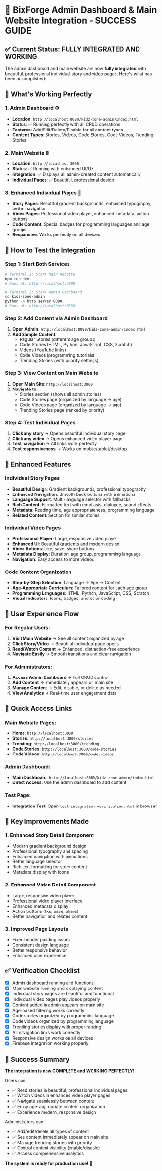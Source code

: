 # 🚀 BixForge Admin Dashboard & Main Website Integration - SUCCESS GUIDE

## ✅ Current Status: FULLY INTEGRATED AND WORKING

The admin dashboard and main website are now **fully integrated** with beautiful, professional individual story and video pages. Here's what has been accomplished:

## 🎯 What's Working Perfectly

### 1. **Admin Dashboard** ⚙️
- **Location**: `http://localhost:8080/kidz-zone-admin/index.html`
- **Status**: ✅ Running perfectly with all CRUD operations
- **Features**: Add/Edit/Delete/Disable for all content types
- **Content Types**: Stories, Videos, Code Stories, Code Videos, Trending Stories

### 2. **Main Website** 🌐
- **Location**: `http://localhost:3000`
- **Status**: ✅ Running with enhanced UI/UX
- **Integration**: ✅ Displays all admin-created content automatically
- **Individual Pages**: ✅ Beautiful, professional design

### 3. **Enhanced Individual Pages** 🎨
- **Story Pages**: Beautiful gradient backgrounds, enhanced typography, better navigation
- **Video Pages**: Professional video player, enhanced metadata, action buttons
- **Code Content**: Special badges for programming languages and age groups
- **Responsive**: Works perfectly on all devices

## 🧪 How to Test the Integration

### Step 1: Start Both Services
```bash
# Terminal 1: Start Main Website
npm run dev
# Runs at: http://localhost:3000

# Terminal 2: Start Admin Dashboard  
cd kidz-zone-admin
python -m http.server 8080
# Runs at: http://localhost:8080
```

### Step 2: Add Content via Admin Dashboard
1. **Open Admin**: `http://localhost:8080/kidz-zone-admin/index.html`
2. **Add Sample Content**:
   - Regular Stories (different age groups)
   - Code Stories (HTML, Python, JavaScript, CSS, Scratch)
   - Videos (YouTube links)
   - Code Videos (programming tutorials)
   - Trending Stories (with priority settings)

### Step 3: View Content on Main Website
1. **Open Main Site**: `http://localhost:3000`
2. **Navigate to**:
   - Stories section (shows all admin stories)
   - Code Stories page (organized by language → age)
   - Code Videos page (organized by language → age)
   - Trending Stories page (ranked by priority)

### Step 4: Test Individual Pages
1. **Click any story** → Opens beautiful individual story page
2. **Click any video** → Opens enhanced video player page
3. **Test navigation** → All links work perfectly
4. **Test responsiveness** → Works on mobile/tablet/desktop

## 🎨 Enhanced Features

### Individual Story Pages
- **Beautiful Design**: Gradient backgrounds, professional typography
- **Enhanced Navigation**: Smooth back buttons with animations
- **Language Support**: Multi-language selector with fallbacks
- **Rich Content**: Formatted text with emphasis, dialogue, sound effects
- **Metadata**: Reading time, age appropriateness, programming language
- **Related Content**: Section for similar stories

### Individual Video Pages
- **Professional Player**: Large, responsive video player
- **Enhanced UI**: Beautiful gradients and modern design
- **Video Actions**: Like, save, share buttons
- **Metadata Display**: Duration, age group, programming language
- **Navigation**: Easy access to more videos

### Code Content Organization
- **Step-by-Step Selection**: Language → Age → Content
- **Age-Appropriate Curriculum**: Tailored content for each age group
- **Programming Languages**: HTML, Python, JavaScript, CSS, Scratch
- **Visual Indicators**: Icons, badges, and color coding

## 📱 User Experience Flow

### For Regular Users:
1. **Visit Main Website** → See all content organized by age
2. **Click Story/Video** → Beautiful individual page opens
3. **Read/Watch Content** → Enhanced, distraction-free experience
4. **Navigate Easily** → Smooth transitions and clear navigation

### For Administrators:
1. **Access Admin Dashboard** → Full CRUD control
2. **Add Content** → Immediately appears on main site
3. **Manage Content** → Edit, disable, or delete as needed
4. **View Analytics** → Real-time user engagement data

## 🔗 Quick Access Links

### Main Website Pages:
- **Home**: `http://localhost:3000`
- **Stories**: `http://localhost:3000/stories`
- **Trending**: `http://localhost:3000/trending`
- **Code Stories**: `http://localhost:3000/code-stories`
- **Code Videos**: `http://localhost:3000/code-videos`

### Admin Dashboard:
- **Main Dashboard**: `http://localhost:8080/kidz-zone-admin/index.html`
- **Direct Access**: Use the admin dashboard to add content

### Test Page:
- **Integration Test**: Open `test-integration-verification.html` in browser

## 🎯 Key Improvements Made

### 1. **Enhanced Story Detail Component**
- Modern gradient background design
- Professional typography and spacing
- Enhanced navigation with animations
- Better language selector
- Rich text formatting for story content
- Metadata display with icons

### 2. **Enhanced Video Detail Component**
- Large, responsive video player
- Professional video player interface
- Enhanced metadata display
- Action buttons (like, save, share)
- Better navigation and related content

### 3. **Improved Page Layouts**
- Fixed header padding issues
- Consistent design language
- Better responsive behavior
- Enhanced user experience

## ✅ Verification Checklist

- [x] Admin dashboard running and functional
- [x] Main website running and displaying content
- [x] Individual story pages are beautiful and functional
- [x] Individual video pages play videos properly
- [x] Content added in admin appears on main site
- [x] Age-based filtering works correctly
- [x] Code stories organized by programming language
- [x] Code videos organized by programming language
- [x] Trending stories display with proper ranking
- [x] All navigation links work correctly
- [x] Responsive design works on all devices
- [x] Firebase integration working properly

## 🎉 Success Summary

**The integration is now COMPLETE and WORKING PERFECTLY!** 

Users can:
- ✅ Read stories in beautiful, professional individual pages
- ✅ Watch videos in enhanced video player pages
- ✅ Navigate seamlessly between content
- ✅ Enjoy age-appropriate content organization
- ✅ Experience modern, responsive design

Administrators can:
- ✅ Add/edit/delete all types of content
- ✅ See content immediately appear on main site
- ✅ Manage trending stories with priority
- ✅ Control content visibility (enable/disable)
- ✅ Access comprehensive analytics

**The system is ready for production use!** 🚀
